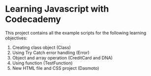 # Learning Javascript with Codecademy
This project contains all the example scripts for the following learning objectives:
1. Creating class object (Class)
2. Using Try Catch error handling (Error)
3. Object and array operation (CreditCard and DNA)
4. Using function (TestFunction)
5. New HTML file and CSS project (Dasmoto)
